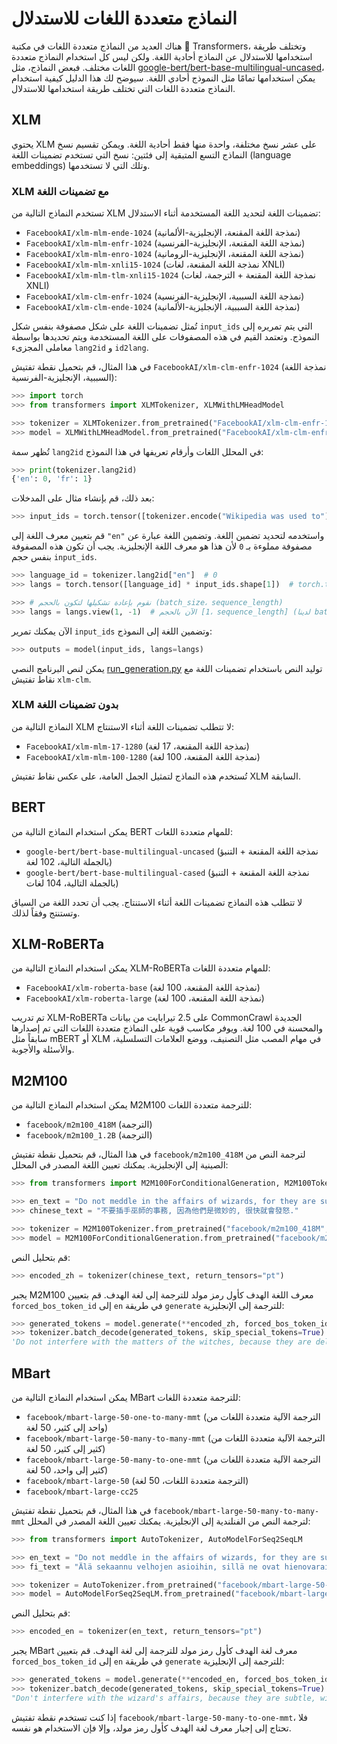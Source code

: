 # النماذج متعددة اللغات للاستدلال

هناك العديد من النماذج متعددة اللغات في مكتبة 🤗 Transformers، وتختلف طريقة استخدامها للاستدلال عن النماذج أحادية اللغة. ولكن ليس كل استخدام النماذج متعددة اللغات مختلف. فبعض النماذج، مثل [google-bert/bert-base-multilingual-uncased](https://huggingface.co/google-bert/bert-base-multilingual-uncased)، يمكن استخدامها تمامًا مثل النموذج أحادي اللغة. سيوضح لك هذا الدليل كيفية استخدام النماذج متعددة اللغات التي تختلف طريقة استخدامها للاستدلال.

## XLM

يحتوي XLM على عشر نسخ مختلفة، واحدة منها فقط أحادية اللغة. ويمكن تقسيم نسخ النماذج التسع المتبقية إلى فئتين: نسخ التي تستخدم تضمينات اللغة (language embeddings)  وتلك التي لا تستخدمها.

### XLM مع تضمينات اللغة

تستخدم النماذج التالية من XLM تضمينات اللغة لتحديد اللغة المستخدمة أثناء الاستدلال:

- `FacebookAI/xlm-mlm-ende-1024` (نمذجة اللغة المقنعة، الإنجليزية-الألمانية)
- `FacebookAI/xlm-mlm-enfr-1024` (نمذجة اللغة المقنعة، الإنجليزية-الفرنسية)
- `FacebookAI/xlm-mlm-enro-1024` (نمذجة اللغة المقنعة، الإنجليزية-الرومانية)
- `FacebookAI/xlm-mlm-xnli15-1024` (نمذجة اللغة المقنعة، لغات XNLI)
- `FacebookAI/xlm-mlm-tlm-xnli15-1024` (نمذجة اللغة المقنعة + الترجمة، لغات XNLI)
- `FacebookAI/xlm-clm-enfr-1024` (نمذجة اللغة السببية، الإنجليزية-الفرنسية)
- `FacebookAI/xlm-clm-ende-1024` (نمذجة اللغة السببية، الإنجليزية-الألمانية)

تُمثل تضمينات اللغة على شكل مصفوفة بنفس شكل  `input_ids` التي يتم تمريره إلى النموذج. وتعتمد القيم في هذه المصفوفات على اللغة المستخدمة ويتم تحديدها بواسطة معاملى المجزىء `lang2id` و `id2lang`.

في هذا المثال، قم بتحميل نقطة تفتيش `FacebookAI/xlm-clm-enfr-1024` (نمذجة اللغة السببية، الإنجليزية-الفرنسية):

```py
>>> import torch
>>> from transformers import XLMTokenizer, XLMWithLMHeadModel

>>> tokenizer = XLMTokenizer.from_pretrained("FacebookAI/xlm-clm-enfr-1024")
>>> model = XLMWithLMHeadModel.from_pretrained("FacebookAI/xlm-clm-enfr-1024")
```

تُظهر سمة `lang2id` في المحلل اللغات وأرقام تعريفها في هذا النموذج:

```py
>>> print(tokenizer.lang2id)
{'en': 0, 'fr': 1}
```

بعد ذلك، قم بإنشاء مثال على المدخلات:

```py
>>> input_ids = torch.tensor([tokenizer.encode("Wikipedia was used to")])  # batch size of 1
```

قم بتعيين معرف اللغة إلى `"en"` واستخدمه لتحديد تضمين اللغة. وتضمين اللغة عبارة عن مصفوفة مملوءة بـ `0` لأن هذا هو معرف اللغة الإنجليزية. يجب أن تكون هذه المصفوفة بنفس حجم `input_ids`.

```py
>>> language_id = tokenizer.lang2id["en"]  # 0
>>> langs = torch.tensor([language_id] * input_ids.shape[1])  # torch.tensor([0, 0, 0, ..., 0])

>>> # نقوم بإعادة تشكيلها لتكون بالحجم (batch_size، sequence_length)
>>> langs = langs.view(1, -1)  # الآن بالحجم [1، sequence_length] (لدينا batch size تساوي 1)
```

الآن يمكنك تمرير `input_ids` وتضمين اللغة إلى النموذج:

```py
>>> outputs = model(input_ids, langs=langs)
```

يمكن لنص البرنامج النصي [run_generation.py](https://github.com/huggingface/transformers/tree/main/examples/pytorch/text-generation/run_generation.py) توليد النص باستخدام تضمينات اللغة مع نقاط تفتيش `xlm-clm`.

### XLM بدون تضمينات اللغة

النماذج التالية من XLM لا تتطلب تضمينات اللغة أثناء الاستنتاج:

- `FacebookAI/xlm-mlm-17-1280` (نمذجة اللغة المقنعة، 17 لغة)
- `FacebookAI/xlm-mlm-100-1280` (نمذجة اللغة المقنعة، 100 لغة)

تُستخدم هذه النماذج لتمثيل الجمل العامة، على عكس نقاط تفتيش XLM السابقة.

## BERT

يمكن استخدام النماذج التالية من BERT للمهام متعددة اللغات:

- `google-bert/bert-base-multilingual-uncased` (نمذجة اللغة المقنعة + التنبؤ بالجملة التالية، 102 لغة)
- `google-bert/bert-base-multilingual-cased` (نمذجة اللغة المقنعة + التنبؤ بالجملة التالية، 104 لغات)

لا تتطلب هذه النماذج تضمينات اللغة أثناء الاستنتاج. يجب أن تحدد اللغة من السياق وتستنتج وفقاً لذلك.

## XLM-RoBERTa

يمكن استخدام النماذج التالية من XLM-RoBERTa للمهام متعددة اللغات:

- `FacebookAI/xlm-roberta-base` (نمذجة اللغة المقنعة، 100 لغة)
- `FacebookAI/xlm-roberta-large` (نمذجة اللغة المقنعة، 100 لغة)

تم تدريب XLM-RoBERTa على 2.5 تيرابايت من بيانات CommonCrawl الجديدة والمحسنة في 100 لغة. ويوفر مكاسب قوية على النماذج متعددة اللغات التي تم إصدارها سابقاً مثل mBERT أو XLM في مهام المصب مثل التصنيف، ووضع العلامات التسلسلية، والأسئلة والأجوبة.

## M2M100

يمكن استخدام النماذج التالية من M2M100 للترجمة متعددة اللغات:

- `facebook/m2m100_418M` (الترجمة)
- `facebook/m2m100_1.2B` (الترجمة)

في هذا المثال، قم بتحميل نقطة تفتيش `facebook/m2m100_418M` لترجمة النص من الصينية إلى الإنجليزية. يمكنك تعيين اللغة المصدر في المحلل:

```py
>>> from transformers import M2M100ForConditionalGeneration, M2M100Tokenizer

>>> en_text = "Do not meddle in the affairs of wizards, for they are subtle and quick to anger."
>>> chinese_text = "不要插手巫師的事務, 因為他們是微妙的, 很快就會發怒."

>>> tokenizer = M2M100Tokenizer.from_pretrained("facebook/m2m100_418M", src_lang="zh")
>>> model = M2M100ForConditionalGeneration.from_pretrained("facebook/m2m100_418M")
```

قم بتحليل النص:

```py
>>> encoded_zh = tokenizer(chinese_text, return_tensors="pt")
```

يجبر M2M100 معرف اللغة الهدف كأول رمز مولد للترجمة إلى لغة الهدف. قم بتعيين `forced_bos_token_id` إلى `en` في طريقة `generate` للترجمة إلى الإنجليزية:

```py
>>> generated_tokens = model.generate(**encoded_zh, forced_bos_token_id=tokenizer.get_lang_id("en"))
>>> tokenizer.batch_decode(generated_tokens, skip_special_tokens=True)
'Do not interfere with the matters of the witches, because they are delicate and will soon be angry.'
```

## MBart

يمكن استخدام النماذج التالية من MBart للترجمة متعددة اللغات:

- `facebook/mbart-large-50-one-to-many-mmt` (الترجمة الآلية متعددة اللغات من واحد إلى كثير، 50 لغة)
- `facebook/mbart-large-50-many-to-many-mmt` (الترجمة الآلية متعددة اللغات من كثير إلى كثير، 50 لغة)
- `facebook/mbart-large-50-many-to-one-mmt` (الترجمة الآلية متعددة اللغات من كثير إلى واحد، 50 لغة)
- `facebook/mbart-large-50` (الترجمة متعددة اللغات، 50 لغة)
- `facebook/mbart-large-cc25`

في هذا المثال، قم بتحميل نقطة تفتيش `facebook/mbart-large-50-many-to-many-mmt` لترجمة النص من الفنلندية إلى الإنجليزية. يمكنك تعيين اللغة المصدر في المحلل:

```py
>>> from transformers import AutoTokenizer, AutoModelForSeq2SeqLM

>>> en_text = "Do not meddle in the affairs of wizards, for they are subtle and quick to anger."
>>> fi_text = "Älä sekaannu velhojen asioihin, sillä ne ovat hienovaraisia ja nopeasti vihaisia."

>>> tokenizer = AutoTokenizer.from_pretrained("facebook/mbart-large-50-many-to-many-mmt", src_lang="fi_FI")
>>> model = AutoModelForSeq2SeqLM.from_pretrained("facebook/mbart-large-50-many-to-many-mmt")
```

قم بتحليل النص:

```py
>>> encoded_en = tokenizer(en_text, return_tensors="pt")
```

يجبر MBart معرف لغة الهدف كأول رمز مولد للترجمة إلى لغة الهدف. قم بتعيين `forced_bos_token_id` إلى `en` في طريقة `generate` للترجمة إلى الإنجليزية:

```py
>>> generated_tokens = model.generate(**encoded_en, forced_bos_token_id=tokenizer.lang_code_to_id["en_XX"])
>>> tokenizer.batch_decode(generated_tokens, skip_special_tokens=True)
"Don't interfere with the wizard's affairs, because they are subtle, will soon get angry."
```

إذا كنت تستخدم نقطة تفتيش `facebook/mbart-large-50-many-to-one-mmt`، فلا تحتاج إلى إجبار معرف لغة الهدف كأول رمز مولد، وإلا فإن الاستخدام هو نفسه.